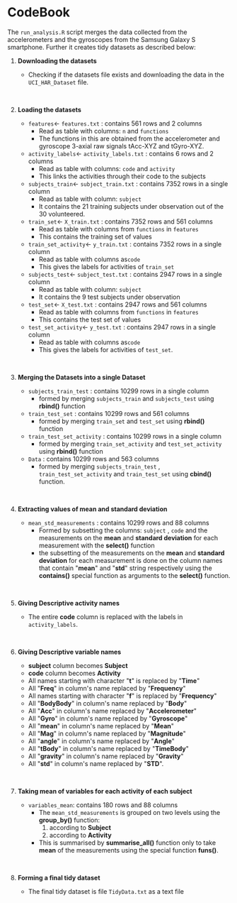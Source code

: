 # CodeBook


The `run_analysis.R` script merges the data collected from the accelerometers and the gyroscopes from the Samsung Galaxy S smartphone. Further it creates tidy datasets as described below:

1. **Downloading the datasets**
    + Checking if the datasets file exists and downloading the data in the `UCI_HAR_Dataset` file. <p>&nbsp;</p>

1. **Loading the datasets**
    + `features`<- `features.txt` : contains 561 rows and 2 columns
        + Read as table with columns: `n` and `functions`
        + The functions in this are obtained from the accelerometer and gyroscope 3-axial raw signals tAcc-XYZ and tGyro-XYZ.
    + `activity_labels`<- `activity_labels.txt` : contains 6 rows and 2 columns
        + Read as table with columns: `code` and `activity`
        + This links the activities through their code to the subjects
    + `subjects_train`<- `subject_train.txt` : contains 7352 rows in a single column
        + Read as table with column: `subject`
        + It contains the 21 training subjects under observation out of the 30 volunteered.
    + `train_set`<- `X_train.txt` : contains 7352 rows and 561 columns
        + Read as table with columns from `functions` in `features`
        + This contains the training set of values
    + `train_set_activity`<- `y_train.txt` : contains 7352 rows in a single column
        + Read as table with columns as`code`
        + This gives the labels for activities of `train_set`
    + `subjects_test`<- `subject_test.txt` : contains 2947 rows in a single column
        + Read as table with column: `subject`
        + It contains the 9 test subjects under observation
    + `test_set`<- `X_test.txt` : contains 2947 rows and 561 columns
        + Read as table with columns from `functions` in `features`
        + This contains the test set of values
    + `test_set_activity`<- `y_test.txt` : contains 2947 rows in a single column
        + Read as table with columns as`code`
        + This gives the labels for activities of `test_set`. <p>&nbsp;</p>

1. **Merging the Datasets into a single Dataset**
    + `subjects_train_test` : contains 10299 rows in a single column
        + formed by merging `subjects_train` and `subjects_test` using **rbind()** function
    + `train_test_set` : contains 10299 rows and 561 columns
        + formed by merging `train_set` and `test_set` using **rbind()** function
    + `train_test_set_activity` : contains 10299 rows in a single column
        + formed by merging `train_set_activity` and `test_set_activity` using **rbind()** function 
    + `Data` : contains 10299 rows and 563 columns
        + formed by merging `subjects_train_test` , `train_test_set_activity` and `train_test_set` using **cbind()** function. <p>&nbsp;</p>

1. **Extracting values of mean and standard deviation**
    + `mean_std_measurements` : contains 10299 rows and 88 columns
        + Formed by subsetting the columns: `subject` , `code` and the measurements on the **mean** and **standard deviation** for each measurement with the **select()** function 
        + the subsetting of the measurements on the **mean** and **standard deviation** for each measurement is done on the column names that contain "**mean**" and "**std**" string respectively using the **contains()** special function as arguments to the **select()** function. <p>&nbsp;</p>
        
1. **Giving Descriptive activity names**
    + The entire **code** column is replaced with the labels in `activity_labels`.  <p>&nbsp;</p>
        
1. **Giving Descriptive variable names**
    + **subject** column becomes **Subject**
    + **code** column becomes **Activity**
    + All names starting with character "**t**" is replaced by "**Time**"
    + All "**Freq**" in column's name replaced by "**Frequency**"
    + All names starting with character "**f**" is replaced by "**Frequency**"
    + All "**BodyBody**" in column's name replaced by "**Body**"
    + All "**Acc**" in column's name replaced by "**Accelerometer**"
    + All "**Gyro**" in column's name replaced by "**Gyroscope**"
    + All "**mean**" in column's name replaced by "**Mean**"
    + All "**Mag**" in column's name replaced by "**Magnitude**"
    + All "**angle**" in column's name replaced by "**Angle**"
    + All "**tBody**" in column's name replaced by "**TimeBody**"
    + All "**gravity**" in column's name replaced by "**Gravity**"
    + All "**std**" in column's name replaced by "**STD**". <p>&nbsp;</p>
        
1. **Taking mean of variables for each activity of each subject**
    + `variables_mean`: contains 180 rows and 88 columns
        + The `mean_std_measurements` is grouped on two levels using the **group_by()** function: 
            1. according to **Subject**
            1. according to **Activity**
        + This is summarised by **summarise_all()** function only to take **mean** of the measurements using the special function **funs()**. <p>&nbsp;</p> 
        
1. **Forming a final tidy dataset**
    + The final tidy dataset is file `TidyData.txt` as a text file

            
            

